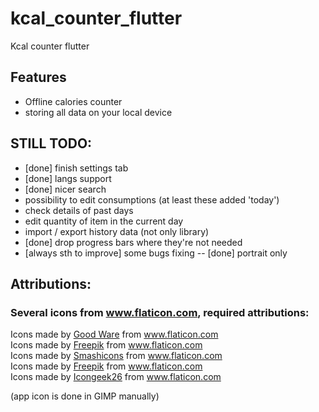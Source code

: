 # kcal_counter_flutter

Kcal counter flutter

## Features

- Offline calories counter
- storing all data on your local device

## STILL TODO:

- [done] finish settings tab
- [done] langs support
- [done] nicer search
- possibility to edit consumptions (at least these added 'today')
- check details of past days
- edit quantity of item in the current day
- import / export history data (not only library)
- [done] drop progress bars where they're not needed
- [always sth to improve] some bugs fixing 
-- [done] portrait only

## Attributions:

### Several icons from www.flaticon.com, required attributions:

<div>Icons made by <a href="https://www.flaticon.com/authors/good-ware" title="Good Ware">Good Ware</a> from <a href="https://www.flaticon.com/" title="Flaticon">www.flaticon.com</a></div>
<div>Icons made by <a href="https://www.freepik.com" title="Freepik">Freepik</a> from <a href="https://www.flaticon.com/" title="Flaticon">www.flaticon.com</a></div>
<div>Icons made by <a href="https://smashicons.com/" title="Smashicons">Smashicons</a> from <a href="https://www.flaticon.com/" title="Flaticon">www.flaticon.com</a></div>
<div>Icons made by <a href="https://www.freepik.com" title="Freepik">Freepik</a> from <a href="https://www.flaticon.com/" title="Flaticon">www.flaticon.com</a></div>
<div>Icons made by <a href="" title="Icongeek26">Icongeek26</a> from <a href="https://www.flaticon.com/" title="Flaticon">www.flaticon.com</a></div>

(app icon is done in GIMP manually)